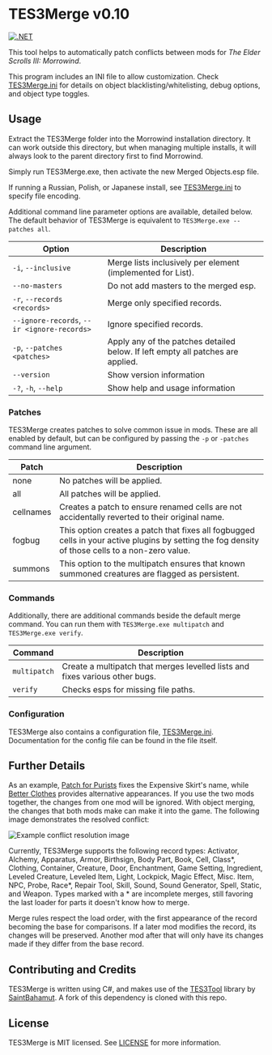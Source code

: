 # TES3Merge v0.10

[![.NET](https://github.com/NullCascade/TES3Merge/actions/workflows/TES3Merge.yml/badge.svg)](https://github.com/NullCascade/TES3Merge/actions/workflows/TES3Merge.yml)

This tool helps to automatically patch conflicts between mods for _The Elder Scrolls III: Morrowind_.

This program includes an INI file to allow customization. Check [TES3Merge.ini](TES3Merge/TES3Merge.ini) for details on object blacklisting/whitelisting, debug options, and object type toggles.

## Usage

Extract the TES3Merge folder into the Morrowind installation directory. It can work outside this directory, but when managing multiple installs, it will always look to the parent directory first to find Morrowind.

Simply run TES3Merge.exe, then activate the new Merged Objects.esp file.

If running a Russian, Polish, or Japanese install, see [TES3Merge.ini](TES3Merge/TES3Merge.ini) to specify file encoding.

Additional command line parameter options are available, detailed below. The default behavior of TES3Merge is equivalent to `TES3Merge.exe --patches all`.

| Option                                      | Description                                                                     |
| ------------------------------------------- | ------------------------------------------------------------------------------- |
| `-i`, `--inclusive`                         | Merge lists inclusively per element (implemented for List<NPCO>).               |
| `--no-masters`                              | Do not add masters to the merged esp.                                           |
| `-r`, `--records <records>`                 | Merge only specified records.                                                   |
| `--ignore-records`, `--ir <ignore-records>` | Ignore specified records.                                                       |
| `-p`, `--patches <patches>`                 | Apply any of the patches detailed below. If left empty all patches are applied. |
| `--version`                                 | Show version information                                                        |
| `-?`, `-h`, `--help`                        | Show help and usage information                                                 |

### Patches

TES3Merge creates patches to solve common issue in mods. These are all enabled by default, but can be configured by passing the `-p` or `-patches` command line argument.

| Patch     | Description                                                                                                                                      |
| --------- | ------------------------------------------------------------------------------------------------------------------------------------------------ |
| none      | No patches will be applied.                                                                                                                      |
| all       | All patches will be applied.                                                                                                                     |
| cellnames | Creates a patch to ensure renamed cells are not accidentally reverted to their original name.                                                    |
| fogbug    | This option creates a patch that fixes all fogbugged cells in your active plugins by setting the fog density of those cells to a non-zero value. |
| summons   | This option to the multipatch ensures that known summoned creatures are flagged as persistent.                                                   |

### Commands

Additionally, there are additional commands beside the default merge command. You can run them with `TES3Merge.exe multipatch` and `TES3Merge.exe verify`.

| Command                                     | Description                                                                     |
| ------------------------------------------- | ------------------------------------------------------------------------------- |
| `multipatch`                                | Create a multipatch that merges levelled lists and fixes various other bugs.    |
| `verify`                                    | Checks esps for missing file paths.                                             |

### Configuration

TES3Merge also contains a configuration file, [TES3Merge.ini](TES3Merge/TES3Merge.ini). Documentation for the config file can be found in the file itself.

## Further Details

As an example, [Patch for Purists](https://www.nexusmods.com/morrowind/mods/45096/?) fixes the Expensive Skirt's name, while [Better Clothes](https://www.nexusmods.com/morrowind/mods/42262/?) provides alternative appearances. If you use the two mods together, the changes from one mod will be ignored. With object merging, the changes that both mods make can make it into the game. The following image demonstrates the resolved conflict:

![Example conflict resolution image](https://cdn.discordapp.com/attachments/381219559094616064/583192237450461187/unknown.png)

Currently, TES3Merge supports the following record types: Activator, Alchemy, Apparatus, Armor, Birthsign, Body Part, Book, Cell, Class\*, Clothing, Container, Creature, Door, Enchantment, Game Setting, Ingredient, Leveled Creature, Leveled Item, Light, Lockpick, Magic Effect, Misc. Item, NPC, Probe, Race\*, Repair Tool, Skill, Sound, Sound Generator, Spell, Static, and Weapon. Types marked with a \* are incomplete merges, still favoring the last loader for parts it doesn't know how to merge.

Merge rules respect the load order, with the first appearance of the record becoming the base for comparisons. If a later mod modifies the record, its changes will be preserved. Another mod after that will only have its changes made if they differ from the base record.

## Contributing and Credits

TES3Merge is written using C#, and makes use of the [TES3Tool](https://github.com/SaintBahamut/TES3Tool) library by [SaintBahamut](https://github.com/SaintBahamut). A fork of this dependency is cloned with this repo.

## License

TES3Merge is MIT licensed. See [LICENSE](LICENSE) for more information.
